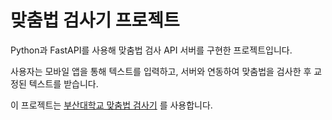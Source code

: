 # 맞춤법 검사기 프로젝트

Python과 FastAPI를 사용해 맞춤법 검사 API 서버를 구현한 프로젝트입니다.

사용자는 모바일 앱을 통해 텍스트를 입력하고, 서버와 연동하여 맞춤법을 검사한 후 교정된 텍스트를 받습니다.

이 프로젝트는 [부산대학교 맞춤법 검사기](https://github.com/9beach/hanspell, "깃허브 링크") 를 사용합니다.
